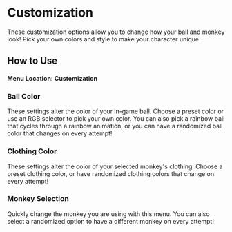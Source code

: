 # Customization
These customization options allow you to change how your ball and monkey look! Pick your own colors and style to make your character unique.

## How to Use
#### Menu Location: Customization

### Ball Color
These settings alter the color of your in-game ball. Choose a preset color or use an RGB selector to pick your own color. You can also pick a rainbow ball that cycles through a rainbow animation, or you can have a randomized ball color that changes on every attempt!

### Clothing Color
These settings alter the color of your selected monkey's clothing. Choose a preset clothing color, or have randomized clothing colors that change on every attempt!

### Monkey Selection
Quickly change the monkey you are using with this menu. You can also select a randomized option to have a different monkey on every attempt!